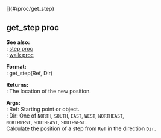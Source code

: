 []{#/proc/get_step}    
## get_step proc    
**See also:**    
:   [step proc](/ref/proc/step/step.md)    
:   [walk proc](/ref/proc/walk/walk.md)    
<!-- -->    
**Format:**    
:   get_step(Ref, Dir)    
<!-- -->    
**Returns:**    
:   The location of the new position.    
<!-- -->    
**Args:**    
:   Ref: Starting point or object.    
:   Dir: One of `NORTH`, `SOUTH`, `EAST`, `WEST`, `NORTHEAST`,    
    `NORTHWEST`, `SOUTHEAST`, `SOUTHWEST`.    
Calculate the position of a step from `Ref` in the direction `Dir`.  